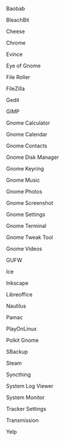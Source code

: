 Baobab

BleachBit

Cheese

Chrome

Evince

Eye of Gnome

File Roller

FileZilla

Gedit

GIMP

Gnome Calculator

Gnome Calendar

Gnome Contacts

Gnome Disk Manager

Gnome Keyring

Gnome Music

Gnome Photos

Gnome Screenshot

Gnome Settings

Gnome Terminal

Gnome Tweak Tool

Gnome Videos

GUFW

Ice

Inkscape

Libreoffice

Nautilus

Pamac

PlayOnLinux

Polkit Gnome

SBackup

Steam

Syncthing

System Log Viewer

System Monitor

Tracker Settings

Transmission

Yelp
